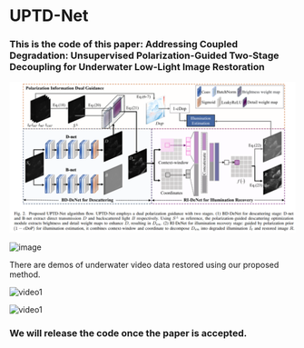 # UPTD-Net 
### This is the code of this paper: Addressing Coupled Degradation: Unsupervised Polarization-Guided Two-Stage Decoupling for Underwater Low-Light Image Restoration

![image](https://github.com/fxt-kby/PTWD-Net/blob/main/Figs/flowchart_1.png)


![image](https://github.com/fxt-kby/UPTD-Net/blob/main/Figs/result.png)

There are demos of underwater video data restored using our proposed method.

![video1](https://github.com/fxt-kby/UPTD-Net/blob/main/Figs/video3_gif.gif)

![video1](https://github.com/fxt-kby/UPTD-Net/blob/main/Figs/video1_gif.gif)

### We will release the code once the paper is accepted.
